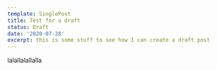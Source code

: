 ```yaml
---
template: SinglePost
title: Test for a draft
status: Draft
date: '2020-07-28'
excerpt: this is some stuff to see how I can create a draft post
---
```

lalallalallalla
